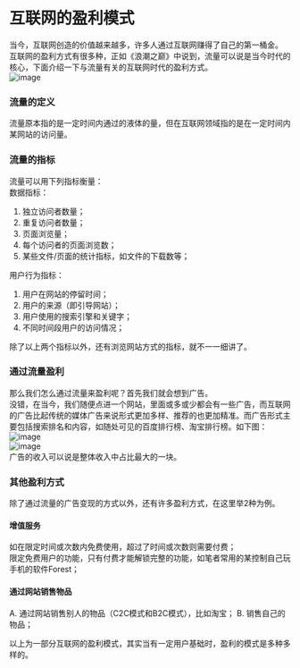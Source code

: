 # 互联网的盈利模式
当今，互联网创造的价值越来越多，许多人通过互联网赚得了自己的第一桶金。  
互联网的盈利方式有很多种，正如《浪潮之巅》中说到，流量可以说是当今时代的核心，下面介绍一下与流量有关的互联网时代的盈利方式。  
![image](http://thyrsi.com/t6/642/1545889322x2890202402.jpg)

### 流量的定义
流量原本指的是一定时间内通过的液体的量，但在互联网领域指的是在一定时间内某网站的访问量。  

### 流量的指标
流量可以用下列指标衡量：  
数据指标：   
1. 独立访问者数量；
2. 重复访问者数量；
3. 页面浏览量；
4. 每个访问者的页面浏览数；
5. 某些文件/页面的统计指标，如文件的下载数等； 

用户行为指标：  
1. 用户在网站的停留时间；  
2. 用户的来源（即引导网站）；
3. 用户使用的搜索引擎和关键字；
4. 不同时间段用户的访问情况；

除了以上两个指标以外，还有浏览网站方式的指标，就不一一细讲了。  

### 通过流量盈利
那么我们怎么通过流量来盈利呢？首先我们就会想到广告。  
没错，在当今，我们随便点进一个网站，里面或多或少都会有一些广告，而互联网的广告比起传统的媒体广告来说形式更加多样、推荐的也更加精准。而广告形式主要包括搜索排名和内容，如随处可见的百度排行榜、淘宝排行榜。如下图：  
![image](http://thyrsi.com/t6/642/1545889369x2890202402.jpg)  
![image](http://thyrsi.com/t6/642/1545889348x2890202402.jpg)  
广告的收入可以说是整体收入中占比最大的一块。  

### 其他盈利方式
除了通过流量的广告变现的方式以外，还有许多盈利方式，在这里举2种为例。  
#### 增值服务
如在限定时间或次数内免费使用，超过了时间或次数则需要付费；  
限定免费用户的功能，只有付费才能解锁完整的功能，如笔者常用的某控制自己玩手机的软件Forest；  

#### 通过网站销售物品
A. 通过网站销售别人的物品（C2C模式和B2C模式），比如淘宝；
B. 销售自己的物品；

以上为一部分互联网的盈利模式，其实当有一定用户基础时，盈利的模式是多种多样的。